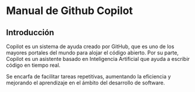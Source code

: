 # Manual de Github Copilot

## Introducción
Copilot es un sistema de ayuda creado por GitHub, que es uno de los mayores portales del mundo para alojar el código abierto. Por su parte, Copilot es un asistente basado en Inteligencia Artificial que ayuda a escribir código en tiempo real.

Se encarfa de facilitar tareas repetitivas, aumentando la eficiencia y mejorando el aprendizaje en el ámbito del desarrollo de software.